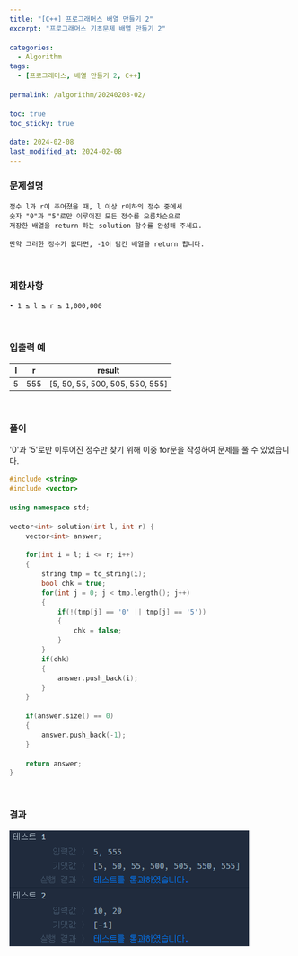 ```yaml
---
title: "[C++] 프로그래머스 배열 만들기 2"
excerpt: "프로그래머스 기초문제 배열 만들기 2"

categories:
  - Algorithm
tags:
  - [프로그래머스, 배열 만들기 2, C++]

permalink: /algorithm/20240208-02/

toc: true
toc_sticky: true

date: 2024-02-08
last_modified_at: 2024-02-08
---
```


### 문제설명

    정수 l과 r이 주어졌을 때, l 이상 r이하의 정수 중에서
    숫자 "0"과 "5"로만 이루어진 모든 정수를 오름차순으로
    저장한 배열을 return 하는 solution 함수를 완성해 주세요.

    만약 그러한 정수가 없다면, -1이 담긴 배열을 return 합니다.

<br/>

### 제한사항

    • 1 ≤ l ≤ r ≤ 1,000,000

<br/>

### 입출력 예

|l|r|result|
|---|---|---|
|5|555|[5, 50, 55, 500, 505, 550, 555]|

<br/>

### 풀이

'0'과 '5'로만 이루어진 정수만 찾기 위해 이중 for문을 작성하여 문제를 풀 수 있었습니다.

```cpp
#include <string>
#include <vector>

using namespace std;

vector<int> solution(int l, int r) {
    vector<int> answer;
    
    for(int i = l; i <= r; i++)
    {
        string tmp = to_string(i);
        bool chk = true;
        for(int j = 0; j < tmp.length(); j++)
        {
            if(!(tmp[j] == '0' || tmp[j] == '5'))
            {
                chk = false;
            }
        }
        if(chk)
        {
            answer.push_back(i);
        }
    }
    
    if(answer.size() == 0)
    {
        answer.push_back(-1);
    }
    
    return answer;
}
```

<br/>

### 결과
![코드 실행결과](/assets/images/posts_img/20240208-02/001.png "코드 실행결과")
